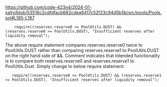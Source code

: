 https://github.com/code-423n4/2024-01-salty/blob/53516c2cdfdfacb662cdea6417c52f23c94d5b5b/src/pools/Pools.sol#L185-L187


        require((reserves.reserve0 >= PoolUtils.DUST) && (reserves.reserve0 >= PoolUtils.DUST), "Insufficient reserves after liquidity removal");


The above require statement compares reserves.reserve0 twice to PoolUtils.DUST rather than comparing reserves.reserve1 to PoolUtils.DUST on the right hand side of &&. Comment indicates that intended functionality is to compare both reserves.reserve0 and reserves.reserve1 to PoolUtils.Dust. Simply change to below require statement:

       require((reserves.reserve0 >= PoolUtils.DUST) && (reserves.reserve1 >= PoolUtils.DUST), "Insufficient reserves after liquidity removal");